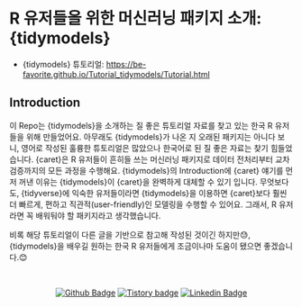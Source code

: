 # R 유저들을 위한 머신러닝 패키지 소개: {tidymodels}

* {tidymodels} 튜토리얼: https://be-favorite.github.io/Tutorial_tidymodels/Tutorial.html

## Introduction
이 Repo는 {tidymodels}을 소개하는 질 좋은 튜토리얼 자료를 찾고 있는 한국 R 유저들을 위해 만들었어요. 아무래도 {tidymodels}가 나온 지 오래된 패키지는 아니다 보니, 영어로 작성된 훌륭한 튜토리얼은 많았으나 한국어로 된 질 좋은 자료는 찾기 힘들었습니다. {caret}은 R 유저들이 흔히들 쓰는 머신러닝 패키지로 데이터 전처리부터 교차검증까지의 모든 과정을 수행해요. {tidymodels}의 Introduction에 {caret} 얘기를 먼저 꺼낸 이유는 {tidymodels}이 {caret}을 완벽하게 대체할 수 있기 입니다. 무엇보다도, {tidyverse}에 익숙한 유저들이라면 {tidymodels}을 이용하면 {caret}보다 훨씬 더 빠르게, 편하고 직관적(user-friendly)인 모델링을 수행할 수 있어요. 그래서, R 유저라면 꼭 배워둬야 할 패키지라고 생각했습니다.

비록 해당 튜토리얼이 다른 글을 기반으로 참고해 작성된 것이긴 하지만:sweat:, {tidymodels}을 배우길 원하는 한국 R 유저들에게 조금이나마 도움이 됐으면 좋겠습니다.:blush: 

<br>

<div align=center>
 
[![Github Badge](http://img.shields.io/badge/-Github%20profile-black?style=flat-square&logo=github&link=https://github.com/be-favorite)](https://github.com/be-favorite) 
[![Tistory badge](https://img.shields.io/badge/-Tistory%20blog-yellow?style=flat-square&logo=Blogger&link=https://be-favorite.tistory.com/)](https://be-favorite.tistory.com/) 
[![Linkedin Badge](https://img.shields.io/badge/-LinkedIn-blue?style=flat-square&logo=Linkedin&logoColor=white&link=https://www.linkedin.com/in/taemo-bang-8b9999184/)](https://www.linkedin.com/in/taemo-bang-8b9999184/) 
</div>
